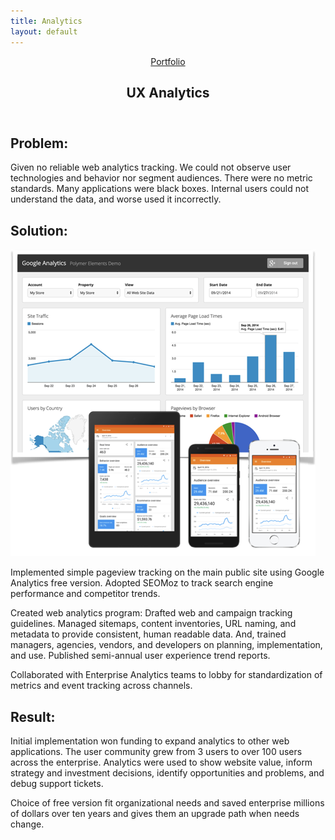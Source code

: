 ```yaml
---
title: Analytics
layout: default
---
```

<article class="case-study">
    <header> <a class="breadcrumb" href="../portfolio/index.html">Portfolio</a>
        <h1> <span>UX</span> Analytics </h1>
    </header>
    <h2>Problem:</h2>
    <p> Given no reliable web analytics tracking. We could not observe user technologies and behavior nor
        segment audiences. There were no metric standards. Many applications were black boxes. Internal users
        could not understand the data, and worse used it incorrectly. </p>
    <h2>Solution:</h2> <img src="analytics.png" alt="Web Analytics Tools">
    <p> Implemented simple pageview tracking on the main public site using Google Analytics free version.
        Adopted SEOMoz to track search engine performance and competitor trends. </p>
    <p> Created web analytics program: Drafted web and campaign tracking guidelines. Managed sitemaps, content
        inventories, URL naming, and metadata to provide consistent, human readable data. And, trained managers,
        agencies, vendors, and developers on planning, implementation, and use. Published semi-annual user
        experience trend reports. </p>
    <p> Collaborated with Enterprise Analytics teams to lobby for standardization of metrics and event tracking
        across channels. </p>
    <h2>Result:</h2>
    <p> Initial implementation won funding to expand analytics to other web applications. The user community
        grew from 3 users to over 100 users across the enterprise. Analytics were used to show website value,
        inform strategy and investment decisions, identify opportunities and problems, and debug support
        tickets. </p>
    <p> Choice of free version fit organizational needs and saved enterprise millions of dollars over ten years
        and gives them an upgrade path when needs change. </p>
</article>